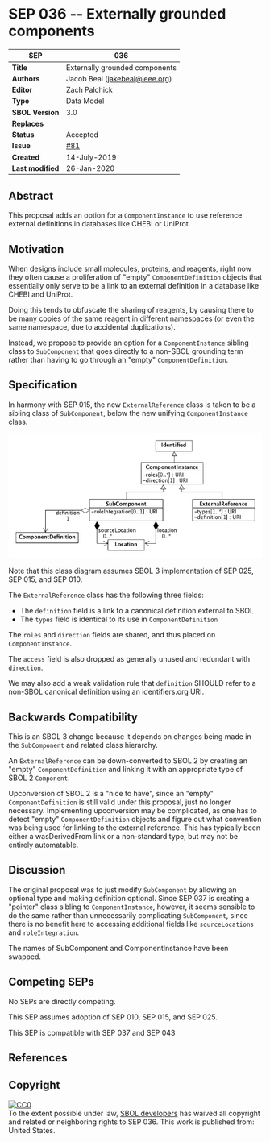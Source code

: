 SEP 036 -- Externally grounded components
===================================

SEP                     | 036
----------------------|--------------
**Title**                | Externally grounded components
**Authors**           | Jacob Beal (<jakebeal@ieee.org>)
**Editor**            | Zach Palchick
**Type**               | Data Model
**SBOL Version** | 3.0
**Replaces**        | 
**Status**             | Accepted
**Issue** | [#81](https://github.com/SynBioDex/SEPs/issues/81)
**Created**          | 14-July-2019
**Last modified**  | 26-Jan-2020

## Abstract

This proposal adds an option for a `ComponentInstance` to use reference external definitions in databases like CHEBI or UniProt.

## Motivation <a name='motivation'></a>

When designs include small molecules, proteins, and reagents, right now they often cause a proliferation of "empty" `ComponentDefinition` objects that essentially only serve to be a link to an external definition in a database like CHEBI and UniProt. 

Doing this tends to obfuscate the sharing of reagents, by causing there to be many copies of the same reagent in different namespaces (or even the same namespace, due to accidental duplications).

Instead, we propose to provide an option for a `ComponentInstance` sibling class to `SubComponent` that goes directly to a non-SBOL grounding term rather than having to go through an "empty" `ComponentDefinition`.

## Specification <a name='specification'></a>

In harmony with SEP 015, the new `ExternalReference` class is taken to be a sibling class of `SubComponent`, below the new unifying `ComponentInstance` class.

![examples](images/sep_036_classes.png)

Note that this class diagram assumes SBOL 3 implementation of SEP 025, SEP 015, and SEP 010.

The `ExternalReference` class has the following three fields:
- The `definition` field is a link to a canonical definition external to SBOL.
- The `types` field is identical to its use in `ComponentDefinition`

The `roles` and `direction` fields are shared, and thus placed on `ComponentInstance`.

The `access` field is also dropped as generally unused and redundant with `direction`.


We may also add a weak validation rule that `definition` SHOULD refer to a non-SBOL canonical definition using an identifiers.org URI.



## Backwards Compatibility <a name='compatibility'></a>

This is an SBOL 3 change because it depends on changes being made in the `SubComponent` and related class hierarchy.  

An `ExternalReference` can be down-converted to SBOL 2 by creating an "empty" `ComponentDefinition` and linking it with an appropriate type of SBOL 2 `Component`.

Upconversion of SBOL 2 is a "nice to have", since an "empty" `ComponentDefinition` is still valid under this proposal, just no longer necessary.  Implementing upconversion may be complicated, as one has to detect "empty" `ComponentDefinition` objects and figure out what convention was being used for linking to the external reference. This has typically been either a wasDerivedFrom link or a non-standard type, but may not be entirely automatable.

## Discussion <a name='discussion'></a>

The original proposal was to just modify `SubComponent` by allowing an optional type and making definition optional.  Since SEP 037 is creating a "pointer" class sibling to `ComponentInstance`, however, it seems sensible to do the same rather than unnecessarily complicating `SubComponent`, since there is no benefit here to accessing additional fields like `sourceLocations` and `roleIntegration`.

The names of SubComponent and ComponentInstance have been swapped.

## Competing SEPs <a name='competing_seps'></a>

No SEPs are directly competing.

This SEP assumes adoption of SEP 010, SEP 015, and SEP 025.

This SEP is compatible with SEP 037 and SEP 043


References <a name='references'></a>
----------------

Copyright <a name='copyright'></a>
-------------

<p xmlns:dct="http://purl.org/dc/terms/" xmlns:vcard="http://www.w3.org/2001/vcard-rdf/3.0#">
  <a rel="license"
     href="http://creativecommons.org/publicdomain/zero/1.0/">
    <img src="http://i.creativecommons.org/p/zero/1.0/88x31.png" style="border-style: none;" alt="CC0" />
  </a>
  <br />
  To the extent possible under law,
  <a rel="dct:publisher"
     href="sbolstandard.org">
    <span property="dct:title">SBOL developers</span></a>
  has waived all copyright and related or neighboring rights to
  <span property="dct:title">SEP 036</span>.
This work is published from:
<span property="vcard:Country" datatype="dct:ISO3166"
      content="US" about="sbolstandard.org">
  United States</span>.
</p>


